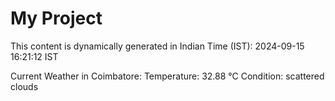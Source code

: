 # My Project

This content is dynamically generated in Indian Time (IST): 2024-09-15 16:21:12 IST


Current Weather in Coimbatore:
Temperature: 32.88 °C
Condition: scattered clouds
